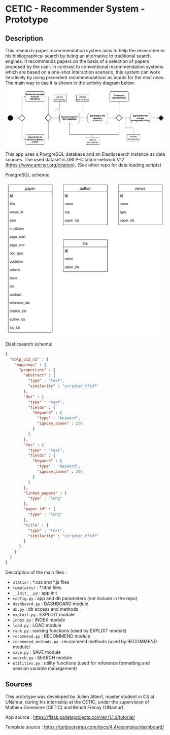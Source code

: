 # CETIC - Recommender System - Prototype

## Description

This research-paper recommendation system aims to help the researcher in his bibliographical
search by being an alternative to traditional search engines. It recommends papers on the
basis of a selection of papers proposed by the user. In contrast to conventional
recommendation systems which are based on a one-shot interaction scenario, this system can
work iteratively by using precedent recommendations as inputs for the next ones. The main way
to use it is shown in the activity diagram below:

![Activity diagram](./img/activity_diagram.png)

This app uses a PostgreSQL database and an Elasticsearch instance as data sources.
The used dataset is DBLP-Citation-network V12 (https://www.aminer.org/citation).
(See other repo for data loading scripts)

PostgreSQL schema:

![PostgreSQL schema](./img/ea_schema.png)

Elasticsearch schema:

```json
{
  "dblp_v12_v2" : {
    "mappings" : {
      "properties" : {
        "abstract" : {
          "type" : "text",
          "similarity" : "scripted_tfidf"
        },
        "doi" : {
          "type" : "text",
          "fields" : {
            "keyword" : {
              "type" : "keyword",
              "ignore_above" : 256
            }
          }
        },
        "fos" : {
          "type" : "text",
          "fields" : {
            "keyword" : {
              "type" : "keyword",
              "ignore_above" : 256
            }
          }
        },
        "linked_papers" : {
          "type" : "long"
        },
        "paper_id" : {
          "type" : "long"
        },
        "title" : {
          "type" : "text",
          "similarity" : "scripted_tfidf"
        }
      }
    }
  }
}
```

Description of the main files :
 - `static/` : *.css and *.js files
 - `templates/` : *.html files
 - `__init__.py` : app init
 - `config.py` : app and db parameters (not include in the repo)
 - `dashboard.py` : DASHBOARD module
 - `db.py` : db access and methods
 - `exploit.py` : EXPLOIT module
 - `index.py` : INDEX module
 - `load.py` : LOAD module
 - `rank.py` : ranking functions (used by EXPLOIT module)
 - `recommend.py` : RECOMMEND module
 - `recommend_methods.py` : recommend methods (used by RECOMMEND module)
 - `save.py` : SAVE module
 - `search.py` : SEARCH module
 - `utilities.py` : utility functions (used for reference formatting and session
 variable management)

## Sources

This prototype was developed by Julien Albert, master student in CS at UNamur, during his
internship at the CETIC, under the supervision of Mathieu Goeminne (CETIC) and Benoît
Frenay (UNamur). 

App source : https://flask.palletsprojects.com/en/1.1.x/tutorial/

Template source : https://getbootstrap.com/docs/4.4/examples/dashboard/